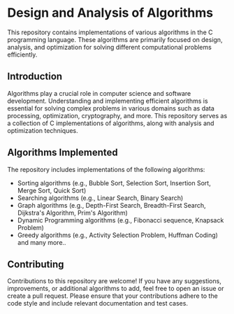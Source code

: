 # Design and Analysis of Algorithms

This repository contains implementations of various algorithms in the C programming language. These algorithms are primarily focused on design, analysis, and optimization for solving different computational problems efficiently.

## Introduction

Algorithms play a crucial role in computer science and software development. Understanding and implementing efficient algorithms is essential for solving complex problems in various domains such as data processing, optimization, cryptography, and more. This repository serves as a collection of C implementations of algorithms, along with analysis and optimization techniques.

## Algorithms Implemented

The repository includes implementations of the following algorithms:

- Sorting algorithms (e.g., Bubble Sort, Selection Sort, Insertion Sort, Merge Sort, Quick Sort)
- Searching algorithms (e.g., Linear Search, Binary Search)
- Graph algorithms (e.g., Depth-First Search, Breadth-First Search, Dijkstra's Algorithm, Prim's Algorithm)
- Dynamic Programming algorithms (e.g., Fibonacci sequence, Knapsack Problem)
- Greedy algorithms (e.g., Activity Selection Problem, Huffman Coding)
and many more..

## Contributing
Contributions to this repository are welcome! If you have any suggestions, improvements, or additional algorithms to add, feel free to open an issue or create a pull request. Please ensure that your contributions adhere to the code style and include relevant documentation and test cases.

